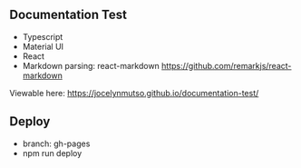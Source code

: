 ## Documentation Test

* Typescript
* Material UI
* React
* Markdown parsing: react-markdown https://github.com/remarkjs/react-markdown

Viewable here: https://jocelynmutso.github.io/documentation-test/ 

## Deploy
* branch: gh-pages
* npm run deploy
